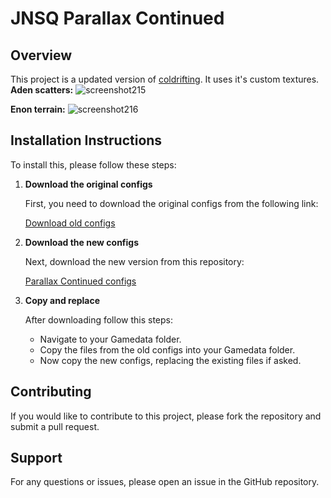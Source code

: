 # JNSQ Parallax Continued

## Overview

This project is a updated version of [coldrifting](https://github.com/coldrifting/JNSQ_ParallaxScatters). It uses it's custom textures.
**Aden scatters:**
![screenshot215](https://github.com/user-attachments/assets/1a6171d2-5fcb-4221-b544-02ef5aac57f3)

**Enon terrain:**
![screenshot216](https://github.com/user-attachments/assets/49724515-dc15-4356-91db-b88121ad389e)


## Installation Instructions

To install this, please follow these steps:

1. **Download the original configs**

   First, you need to download the original configs from the following link:

   [Download old configs](https://github.com/coldrifting/JNSQ_ParallaxScatters/releases/download/v0.9.0/JNSQ_ParallaxScatters-v0.9.0.zip)

2. **Download the new configs**

   Next, download the new version from this repository:

   [Parallax Continued configs](https://github.com/yukkine0704/JNSQ_ParallaxScattersContinued/releases)

3. **Copy and replace**

   After downloading follow this steps:

   - Navigate to your Gamedata folder.
   - Copy the files from the old configs into your Gamedata folder.
   - Now copy the new configs, replacing the existing files if asked.

## Contributing

If you would like to contribute to this project, please fork the repository and submit a pull request.

## Support

For any questions or issues, please open an issue in the GitHub repository.
